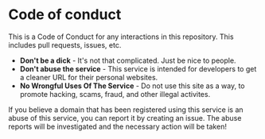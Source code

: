 # Code of conduct

This is a Code of Conduct for any interactions in this repository. This includes pull requests, issues, etc.

-   **Don't be a dick** - It's not that complicated. Just be nice to people.
-   **Don't abuse the service** - This service is intended for developers to get a cleaner URL for their personal websites.
-   **No Wrongful Uses Of The Service** - Do not use this site as a way, to promote hacking, scams, fraud, and other illegal activites.

If you believe a domain that has been registered using this service is an abuse of this service, you can report it by creating an issue.
The abuse reports will be investigated and the necessary action will be taken!
